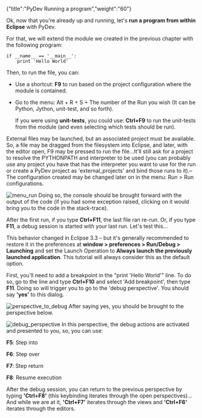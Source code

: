 {"title":"PyDev Running a program","weight":"60"}

Ok, now that you're already up and running, let's **run a program from within Eclipse** with PyDev.

For that, we will extend the module we created in the previous chapter with the following program:

```
if __name__ == '__main__':
    print 'Hello World'
```

Then, to run the file, you can:

* Use a shortcut: **F9** to run based on the project configuration where the module is contained.

* Go to the menu: Alt + R + S + The number of the Run you wish (It can be Python, Jython, unit-test, and so forth).

    If you were using **unit-tests**, you could use: **Ctrl+F9** to run the unit-tests from the module (and even selecting which tests should be run).

External files may be launched, but an associated project must be available. So, a file may be dragged from the filesystem into Eclipse, and later, with the editor open, F9 may be pressed to run the file...It'll still ask for a project to resolve the PYTHONPATH and interpreter to be used (you can probably use any project you have that has the interpreter you want to use for the run or create a PyDev project as 'external\_projects' and bind those runs to it).– The configuration created may be changed later on in the menu: Run > Run configurations.

![menu_run](/Images/appc/pydev.org/images/menu_run.png)
Doing so, the console should be brought forward with the output of the code (if you had some exception raised, clicking on it would bring you to the code in the stack-trace).

After the first run, if you type **Ctrl+F11**, the last file ran re-run. Or, if you type **F11**, a debug session is started with your last run. Let's test this...

This behavior changed in Eclipse 3.3 – but it's generally recommended to restore it in the preferences at **window > preferences > Run/Debug > Launching** and set the Launch Operation to **Always launch the previously launched application**. This tutorial will always consider this as the default option.

First, you'll need to add a breakpoint in the "print 'Hello World'" line. To do so, go to the line and type **Ctrl+F10** and select 'Add breakpoint', then type **F11**. Doing so will trigger you to go to the 'debug perspective'. You should say **'yes'** to this dialog.

![perspective_to_debug](/Images/appc/pydev.org/images/perspective_to_debug.png)
After saying yes, you should be brought to the perspective below.

![debug_perspective](/Images/appc/pydev.org/images/debug_perspective.png)
In this perspective, the debug actions are activated and presented to you, so, you can use:

**F5**: Step into

**F6**: Step over

**F7**: Step return

**F8**: Resume execution

After the debug session, you can return to the previous perspective by typing **'Ctrl+F8'** (this keybinding iterates through the open perspectives)... And while we are at it, **'Ctrl+F7'** iterates through the views and **'Ctrl+F6'** iterates through the editors.
